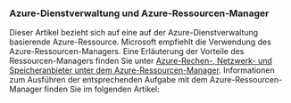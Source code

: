 ### Azure-Dienstverwaltung und Azure-Ressourcen-Manager
 
Dieser Artikel bezieht sich auf eine auf der Azure-Dienstverwaltung basierende Azure-Ressource. Microsoft empfiehlt die Verwendung des Azure-Ressourcen-Managers. Eine Erläuterung der Vorteile des Ressourcen-Managers finden Sie unter [Azure-Rechen-, Netzwerk- und Speicheranbieter unter dem Azure-Ressourcen-Manager](../articles/virtual-machines/virtual-machines-azurerm-versus-azuresm.md). Informationen zum Ausführen der entsprechenden Aufgabe mit dem Azure-Ressourcen-Manager finden Sie im folgenden Artikel:

<!---HONumber=62-->